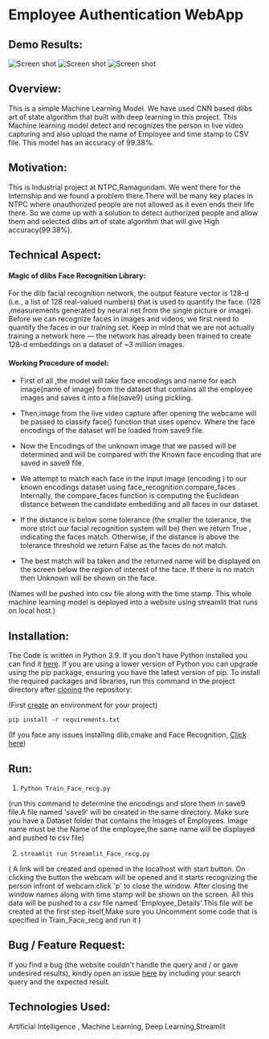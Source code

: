 # Employee Authentication WebApp


## Demo Results:

![Screen shot](Results/#1.png)
![Screen shot](Results/#2.png)
![Screen shot](Results/#3.png)


## Overview:

This is a simple Machine Learning Model. We have used CNN based dlibs art of state algorithm that built with deep learning in this project. 
This Machine learning model detect and recognizes the person in live video capturing and also upload the name of Employee and time stamp to CSV file.
This model has an accuracy of 99.38%.

## Motivation:

This is Industrial project at NTPC,Ramagundam. We went there for the Internship and we found a problem there.There will be many key places in NTPC 
where unauthorized people are not allowed as it even ends their life there. So we come up with a solution to detect authorized people and allow them and selected dlibs art of state algorithm that will 
give High accuracy(99.38%).

## Technical Aspect:

#### Magic of dlibs Face Recognition Library: 

For the dlib facial recognition network, the output feature vector is 128-d (i.e., a list of 128 real-valued numbers) that is used to quantify the face.
(128 ,measurements generated by neural net from the single picture or image). Before we can recognize faces in images and videos, we first need to 
quantify the faces in our training set. Keep in mind that we are not actually training a network here — the network has already been trained to create 
128-d embeddings on a dataset of ~3 million images.



#### Working Procedure of model:

- First of all ,the model will take face encodings and name for each image(name of image) from the dataset that contains all the employee images and 
saves it into a file(save9) using pickling.

- Then,image from the live video capture after opening the webcame will be passed to classify face() function that uses opencv. Where the face encodings of the dataset 
will be loaded from save9 file.

- Now the Encodings of the unknown image that we passed will be determined and will be compared with the Known face encoding that are saved in 
save9 file.

- We attempt to match each face in the input image (encoding ) to our known encodings dataset using face_recognition.compare_faces
. Internally, the compare_faces function is computing the Euclidean distance between the candidate embedding and all faces in our dataset. 

- If the distance is below some tolerance (the smaller the tolerance, the more strict our facial recognition system will be) then we return True , 
indicating the faces match. Otherwise, if the distance is above the tolerance threshold we return False as the faces do not match.

- The best match will ba taken and the returned name will be displayed on the screen below the region of interest of the face. If there is no match then 
Unknown will be shown on the face.  

(Names will be pushed into csv file along with the time stamp. This whole machine learning model is deployed into a website using streamlit that runs 
on local host.)

## Installation:

The Code is written in Python 3.9. If you don't have Python installed you can find it [here](https://www.python.org/downloads/). If you are using a lower version of Python 
you can upgrade using the pip package, ensuring you have the latest version of pip. To install the required packages and libraries, run this command in the project directory 
after [cloning](https://github.com/PavanSaiSheshetti/Face_Recognition/) the repository:

(First [create](https://uoa-eresearch.github.io/eresearch-cookbook/recipe/2014/11/26/python-virtual-env/) an environment for your project)

```pip install -r requirements.txt```

(If you face any issues installing dlib,cmake and Face Recognition, [Click here](https://youtu.be/xaDJ5xnc8dc))

## Run:

1. ```Python Train_Face_recg.py```

(run this command to determine the encodings and store them in save9 file.A file named 'save9' will be created in the 
same directory. Make sure you have a Dataset folder that contains the Images of Employees. Image name must be the Name of the employee,the same 
name will be displayed and pushed to csv file)

2. ```streamlit run Streamlit_Face_recg.py```

( A link will be created and opened in the localhost with start button. On clicking the button the webcam will be 
opened and it starts recognizing the person infront of webcam.click 'p' to close the window. After closing the window names along with time stamp will be 
shown on the screen. All this data will be pushed to a csv file named 'Employee_Details'.This file will be created at the first step itself,Make sure you 
Uncomment some code that is specified in Train_Face_recg and run it )

## Bug / Feature Request:

If you find a bug (the website couldn't handle the query and / or gave undesired results), kindly open an issue [here](https://github.com/PavanSaiSheshetti/Face_Recognition/issues/new) by including your search query and the expected result.


## Technologies Used:

Artificial Intelligence , Machine Learning, Deep Learning,Streamlit

